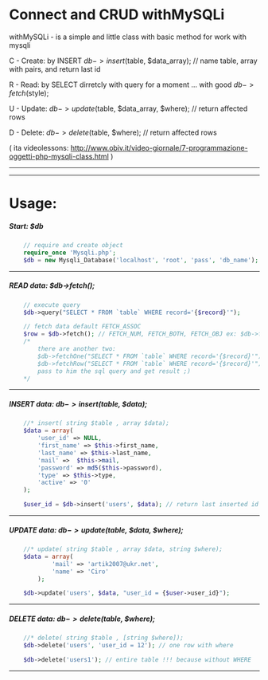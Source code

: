 Connect and CRUD withMySQLi
===============
withMySQLi - is a simple and little class with basic method for work with mysqli

C - Create: by INSERT $db->insert($table, $data_array); // name table, array with pairs, and return last id

R - Read: by SELECT dirretcly with query for a moment ... with good $db->fetch($style);

U - Update: $db->update($table, $data_array, $where); // return affected rows

D - Delete: $db->delete($table, $where); // return affected rows


( ita videolessons: http://www.obiv.it/video-giornale/7-programmazione-oggetti-php-mysqli-class.html )

***
***

Usage: 
=============

##### Start: $db

```php
    // require and create object
    require_once 'Mysqli.php';
    $db = new Mysqli_Database('localhost', 'root', 'pass', 'db_name'); // charset, port, socket
```

---

##### READ data: $db->fetch();

```php
    // execute query 
    $db->query("SELECT * FROM `table` WHERE record='{$record}'");

    // fetch data default FETCH_ASSOC
    $row = $db->fetch(); // FETCH_NUM, FETCH_BOTH, FETCH_OBJ ex: $db->fetch('FETCH_OBJ');
    /* 
        there are another two:
        $db->fetchOne("SELECT * FROM `table` WHERE record='{$record}'"); // for only one field
        $db->fetchRow("SELECT * FROM `table` WHERE record='{$record}'"); // for only one row
        pass to him the sql query and get result ;)
    */
```

---
    
##### INSERT data: $db->insert($table, $data);

```php
    //* insert( string $table , array $data);
    $data = array(
        'user_id' => NULL,
        'first_name' => $this->first_name,
        'last_name' => $this->last_name,
        'mail' =>  $this->mail,
        'password' => md5($this->password),
        'type' => $this->type,
        'active' => '0'
    );

    $user_id = $db->insert('users', $data); // return last inserted id
```

---
    
##### UPDATE data: $db->update($table, $data, $where);

```php
    //* update( string $table , array $data, string $where);
    $data = array(
            'mail' => 'artik2007@ukr.net',
            'name' => 'Ciro'
        );

    $db->update('users', $data, "user_id = {$user->user_id}");
```

---
    
##### DELETE data: $db->delete($table, $where);

```php
    //* delete( string $table , [string $where]);
    $db->delete('users', 'user_id = 12'); // one row with where

    $db->delete('users1'); // entire table !!! because without WHERE
```

***
